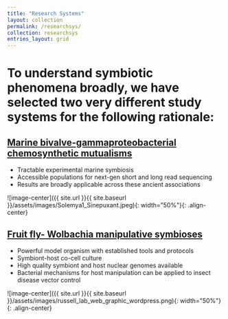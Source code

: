 ```yaml
---
title: "Research Systems"
layout: collection
permalink: /researchsys/
collection: researchsys
entries_layout: grid
---
```


# To understand symbiotic phenomena broadly, we have selected two very different study systems for the following rationale:

## <u>Marine bivalve-gammaproteobacterial chemosynthetic mutualisms</u>
  - Tractable experimental marine symbiosis
  - Accessible populations for next-gen short and long read sequencing
  - Results are broadly applicable across these ancient associations
    
![image-center]({{ site.url }}{{ site.baseurl }}/assets/images/Solemya1_Sinepuxant.jpeg){: width="50%"}{: .align-center}

## <u>Fruit fly- Wolbachia manipulative symbioses</u>
  - Powerful model organism with established tools and protocols
  - Symbiont-host co-cell culture
  - High quality symbiont and host nuclear genomes available
  - Bacterial mechanisms for host manipulation can be applied to insect disease vector control
    
![image-center]({{ site.url }}{{ site.baseurl }}/assets/images/russell_lab_web_graphic_wordpress.png){: width="50%"}{: .align-center}
